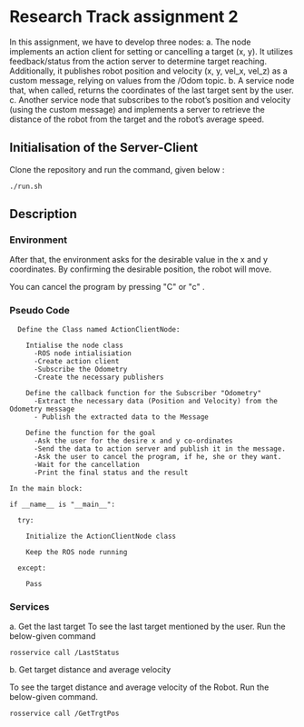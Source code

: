 # Research Track assignment 2
In this assignment, we have to develop three nodes:
a. The node implements an action client for setting or cancelling a target (x, y). It utilizes feedback/status from the action server to determine target reaching. Additionally, it publishes robot position and velocity (x, y, vel_x, vel_z) as a custom message, relying on values from the /Odom topic.
b. A service node that, when called, returns the coordinates of the last target sent by the user.
c. Another service node that subscribes to the robot’s position and velocity (using the custom message) and implements a server to retrieve the distance of the robot from the target and the robot’s average speed. 

## Initialisation of the Server-Client
Clone the repository and run the command, given below :
```
./run.sh
```

## Description

### Environment
After that, the environment asks for the desirable value in the x and y coordinates. 
By confirming the desirable position, the robot will move.

You can cancel the program by pressing "C" or "c" . 

### Pseudo Code
```
  Define the Class named ActionClientNode:
  
    Intialise the node class
      -ROS node intialisiation
      -Create action client
      -Subscribe the Odometry
      -Create the necessary publishers

    Define the callback function for the Subscriber "Odometry"
      -Extract the necessary data (Position and Velocity) from the Odometry message
      - Publish the extracted data to the Message

    Define the function for the goal
      -Ask the user for the desire x and y co-ordinates
      -Send the data to action server and publish it in the message. 
      -Ask the user to cancel the program, if he, she or they want. 
      -Wait for the cancellation 
      -Print the final status and the result

In the main block:

if __name__ is "__main__":

  try:
  
    Initialize the ActionClientNode class
    
    Keep the ROS node running
    
  except:
  
    Pass
```

### Services
a. Get the last target 
To see the last target mentioned by the user. Run the below-given command 

```
rosservice call /LastStatus

```
b. Get target distance and average velocity

To see the target distance and average velocity of the Robot. Run the below-given command.

```
rosservice call /GetTrgtPos
```


